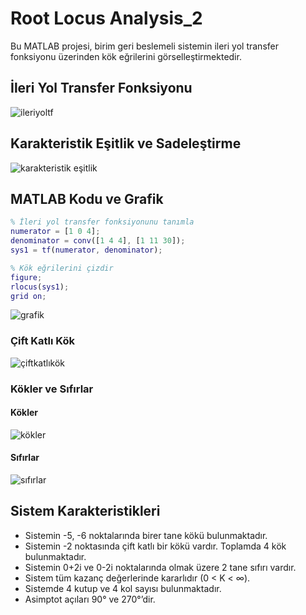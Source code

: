 # Root Locus Analysis_2
Bu MATLAB projesi, birim geri beslemeli sistemin ileri yol transfer fonksiyonu üzerinden kök eğrilerini görselleştirmektedir.

## İleri Yol Transfer Fonksiyonu

![ileriyoltf](https://github.com/dagaca/Numerical-Control-with-MATLAB/assets/80363244/cc045937-67be-409a-92eb-4c787aad531a)


## Karakteristik Eşitlik ve Sadeleştirme

![karakteristik eşitlik](https://github.com/dagaca/Numerical-Control-with-MATLAB/assets/80363244/cbb22ac5-ea99-4ddc-a021-5f228c362856)


## MATLAB Kodu ve Grafik
```matlab
% İleri yol transfer fonksiyonunu tanımla
numerator = [1 0 4];
denominator = conv([1 4 4], [1 11 30]);
sys1 = tf(numerator, denominator);

% Kök eğrilerini çizdir
figure;
rlocus(sys1);
grid on;
```
![grafik](https://github.com/dagaca/Numerical-Control-with-MATLAB/assets/80363244/7e959197-d801-4f23-ae6b-9d0cbb0ba438)


### Çift Katlı Kök

![çiftkatlıkök](https://github.com/dagaca/Numerical-Control-with-MATLAB/assets/80363244/08de63db-16ba-4375-9ea9-eff9faf7bc83)

### Kökler ve Sıfırlar

#### Kökler

![kökler](https://github.com/dagaca/Numerical-Control-with-MATLAB/assets/80363244/774e93ac-444f-4393-96da-8b793117927a)


#### Sıfırlar

![sıfırlar](https://github.com/dagaca/Numerical-Control-with-MATLAB/assets/80363244/6b921568-074a-48e1-8d7f-b0a92d122abb)


## Sistem Karakteristikleri

- Sistemin -5, -6 noktalarında birer tane kökü bulunmaktadır.
- Sistemin -2 noktasında çift katlı bir kökü vardır. Toplamda 4 kök bulunmaktadır.
- Sistemin 0+2i ve 0-2i noktalarında olmak üzere 2 tane sıfırı vardır.
- Sistem tüm kazanç değerlerinde kararlıdır (0 < K < ∞).
- Sistemde 4 kutup ve 4 kol sayısı bulunmaktadır.
- Asimptot açıları 90° ve 270°’dir.
